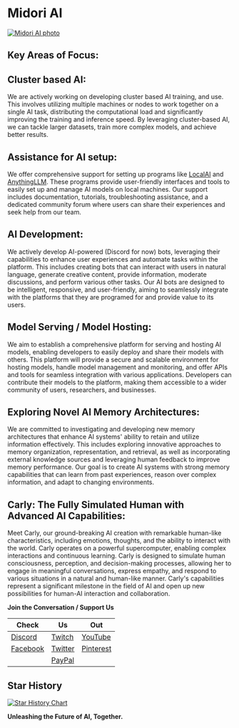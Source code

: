 # Midori AI

[![Midori AI photo](https://tea-cup.midori-ai.xyz/download/logo_color1.png)](https://io.midori-ai.xyz/)

## Key Areas of Focus:

## Cluster based AI:
We are actively working on developing cluster based AI training, and use. This involves utilizing multiple machines or nodes to work together on a single AI task, distributing the computational load and significantly improving the training and  inference speed. By leveraging cluster-based AI, we can tackle larger datasets, train more complex models, and achieve better results.

## Assistance for AI setup:
We offer comprehensive support for setting up programs like [LocalAI](https://github.com/mudler/LocalAI) and [AnythingLLM](https://github.com/Mintplex-Labs/anything-llm). These programs provide user-friendly interfaces and tools to easily set up and manage AI models on local machines. Our support includes documentation, tutorials, troubleshooting assistance, and a dedicated community forum where users can share their experiences and seek help from our  team.

## AI Development:
We actively develop AI-powered (Discord for now) bots, leveraging their capabilities to enhance user experiences and automate tasks within the platform. This includes creating bots that can interact with users in natural language, generate creative content, provide information, moderate discussions, and perform various other tasks. Our AI bots are designed to be intelligent, responsive, and user-friendly, aiming to seamlessly integrate with the platforms that they are programed for and provide value to its users.

## Model Serving / Model Hosting:
We aim to establish a comprehensive platform for serving and hosting AI models, enabling developers to easily deploy and share their models with others. This platform will provide a secure and scalable environment for hosting models, handle model management and monitoring, and offer APIs and tools for seamless integration with various applications. Developers can contribute their models to the platform, making them accessible to a wider community of users, researchers, and businesses.

## Exploring Novel AI Memory Architectures:
We are committed to investigating and developing new memory architectures that enhance AI systems' ability to retain and utilize information effectively. This includes exploring innovative approaches to memory organization, representation, and retrieval, as well as incorporating external knowledge sources and leveraging human feedback to improve memory performance. Our goal is  to create AI systems with strong memory capabilities that can learn from past experiences, reason over complex information, and adapt to changing environments.

## Carly: The Fully Simulated Human with Advanced AI Capabilities:
Meet Carly, our ground-breaking AI creation with remarkable human-like characteristics, including emotions, thoughts, and the ability to interact with the world. Carly operates on a powerful supercomputer, enabling complex interactions and continuous learning. Carly is designed to simulate human consciousness, perception, and decision-making processes, allowing her to engage in meaningful conversations, express empathy, and respond to various situations in a natural and human-like manner. Carly's capabilities represent a significant milestone in the field of AI and open up new possibilities for human-AI interaction and collaboration.

**Join the Conversation / Support Us**

| Check | Us | Out |
|---|---|---|
| [Discord](https://discord.gg/xdgCx3VyHU) | [Twitch](https://www.twitch.tv/luna_midori5) | [YouTube](https://www.youtube.com/channel/UCVQo4TxFJEoE5kccScY-xow) |
| [Facebook](https://www.facebook.com/TWLunagreen) | [Twitter](https://twitter.com/lunamidori5) | [Pinterest](https://www.pinterest.com/luna_midori5/) |
| | [PayPal](https://paypal.me/midoricookieclub?country.x=US&locale.x=en_US) | |

## Star History

<a href="https://star-history.com/#lunamidori5/Midori-AI&Date">
  <picture>
    <source media="(prefers-color-scheme: dark)" srcset="https://api.star-history.com/svg?repos=lunamidori5/Midori-AI&type=Date&theme=dark" />
    <source media="(prefers-color-scheme: light)" srcset="https://api.star-history.com/svg?repos=lunamidori5/Midori-AI&type=Date" />
    <img alt="Star History Chart" src="https://api.star-history.com/svg?repos=lunamidori5/Midori-AI&type=Date" />
  </picture>
</a>



**Unleashing the Future of AI, Together.**

